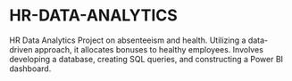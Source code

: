 # HR-DATA-ANALYTICS
HR Data Analytics Project on absenteeism and health. Utilizing a data-driven approach, it allocates bonuses to healthy employees. Involves developing a database, creating SQL queries, and constructing a Power BI dashboard.
